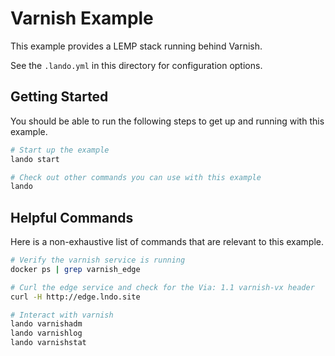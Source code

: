 Varnish Example
===============

This example provides a LEMP stack running behind Varnish.

See the `.lando.yml` in this directory for configuration options.

Getting Started
---------------

You should be able to run the following steps to get up and running with this example.

```bash
# Start up the example
lando start

# Check out other commands you can use with this example
lando
```

Helpful Commands
----------------

Here is a non-exhaustive list of commands that are relevant to this example.

```bash
# Verify the varnish service is running
docker ps | grep varnish_edge

# Curl the edge service and check for the Via: 1.1 varnish-vx header
curl -H http://edge.lndo.site

# Interact with varnish
lando varnishadm
lando varnishlog
lando varnishstat
```
